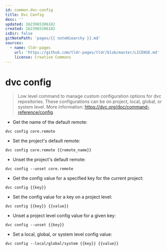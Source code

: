 ```yaml
---
id: common.dvc-config
title: Dvc Config
desc: ''
updated: 1623965306182
created: 1623965306182
isDir: false
gitNotePath: 'pages/{{ noteHiearchy }}.md'
sources:
  - name: tldr-pages
    url: 'https://github.com/tldr-pages/tldr/blob/master/LICENSE.md'
    license: Creative Commons
---
```

# dvc config

> Low level command to manage custom configuration options for dvc repositories.
> These configurations can be on project, local, global, or system level.
> More information: <https://dvc.org/doc/command-reference/config>.

- Get the name of the default remote:

`dvc config core.remote`

- Set the project's default remote:

`dvc config core.remote {{remote_name}}`

- Unset the project's default remote:

`dvc config --unset core.remote`

- Get the config value for a specified key for the current project:

`dvc config {{key}}`

- Set the config value for a key on a project level:

`dvc config {{key}} {{value}}`

- Unset a project level config value for a given key:

`dvc config --unset {{key}}`

- Set a local, global, or system level config value:

`dvc config --local/global/system {{key}} {{value}}`

